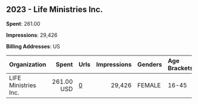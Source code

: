 ## 2023 - Life Ministries Inc. 
**Spent**: 261.00

**Impressions**: 29,426

**Billing Addresses**: US

|Organization|Spent|Urls|Impressions|Genders|Age Brackets|Country Codes|
|:---|---:|:---|---:|:---|:---|:---|
|LIFE Ministries Inc.|261.00 USD|[0](https://www.snap.com/political-ads/asset/e6eb8e5c9c1bdc9a958b2db1c0c4f3826f0bde478931f10e041dfab9e0ceefb0?mediaType=mp4)|29,426|FEMALE|16-45|united states|
